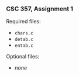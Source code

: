 ### CSC 357, Assignment 1

Required files:
  * `chars.c`
  * `detab.c`
  * `entab.c`

Optional files:
  * _none_

